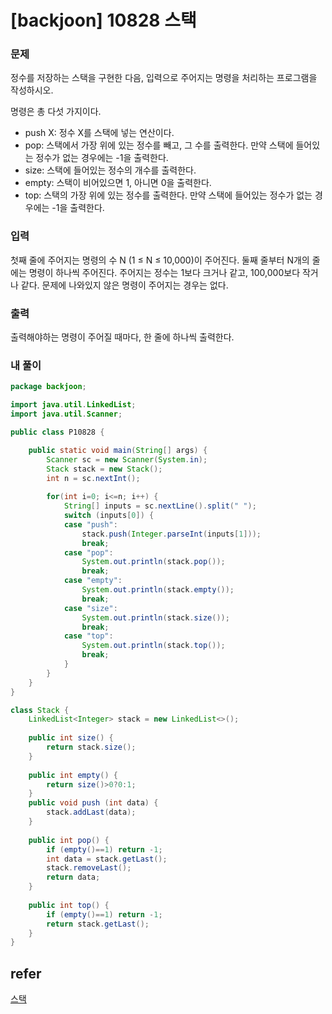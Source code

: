 # [backjoon] 10828 스택

### 문제

정수를 저장하는 스택을 구현한 다음, 입력으로 주어지는 명령을 처리하는 프로그램을 작성하시오.

명령은 총 다섯 가지이다.

- push X: 정수 X를 스택에 넣는 연산이다.
- pop: 스택에서 가장 위에 있는 정수를 빼고, 그 수를 출력한다. 만약 스택에 들어있는 정수가 없는 경우에는 -1을 출력한다.
- size: 스택에 들어있는 정수의 개수를 출력한다.
- empty: 스택이 비어있으면 1, 아니면 0을 출력한다.
- top: 스택의 가장 위에 있는 정수를 출력한다. 만약 스택에 들어있는 정수가 없는 경우에는 -1을 출력한다.

### 입력

첫째 줄에 주어지는 명령의 수 N (1 ≤ N ≤ 10,000)이 주어진다. 둘째 줄부터 N개의 줄에는 명령이 하나씩 주어진다. 주어지는 정수는 1보다 크거나 같고, 100,000보다 작거나 같다. 문제에 나와있지 않은 명령이 주어지는 경우는 없다.

### 출력

출력해야하는 명령이 주어질 때마다, 한 줄에 하나씩 출력한다.

### 내 풀이

```java
package backjoon;

import java.util.LinkedList;
import java.util.Scanner;

public class P10828 {

	public static void main(String[] args) {
		Scanner sc = new Scanner(System.in);
		Stack stack = new Stack();
		int n = sc.nextInt();
		
		for(int i=0; i<=n; i++) {
			String[] inputs = sc.nextLine().split(" ");
			switch (inputs[0]) {
			case "push":
				stack.push(Integer.parseInt(inputs[1]));
				break;
			case "pop":
				System.out.println(stack.pop());
				break;
			case "empty":
				System.out.println(stack.empty());
				break;
			case "size":
				System.out.println(stack.size());
				break;
			case "top":
				System.out.println(stack.top());
				break;
			}
		}
	}
}

class Stack {
	LinkedList<Integer> stack = new LinkedList<>();
	
	public int size() {
		return stack.size();
	}
	
	public int empty() {
		return size()>0?0:1;
	}
	public void push (int data) {
		stack.addLast(data);
	}
	
	public int pop() {
		if (empty()==1) return -1;
		int data = stack.getLast();
		stack.removeLast();
		return data;
	}
	
	public int top() {
		if (empty()==1) return -1;
		return stack.getLast();
	}
}

```

## refer

[스택](https://www.acmicpc.net/problem/10828)

